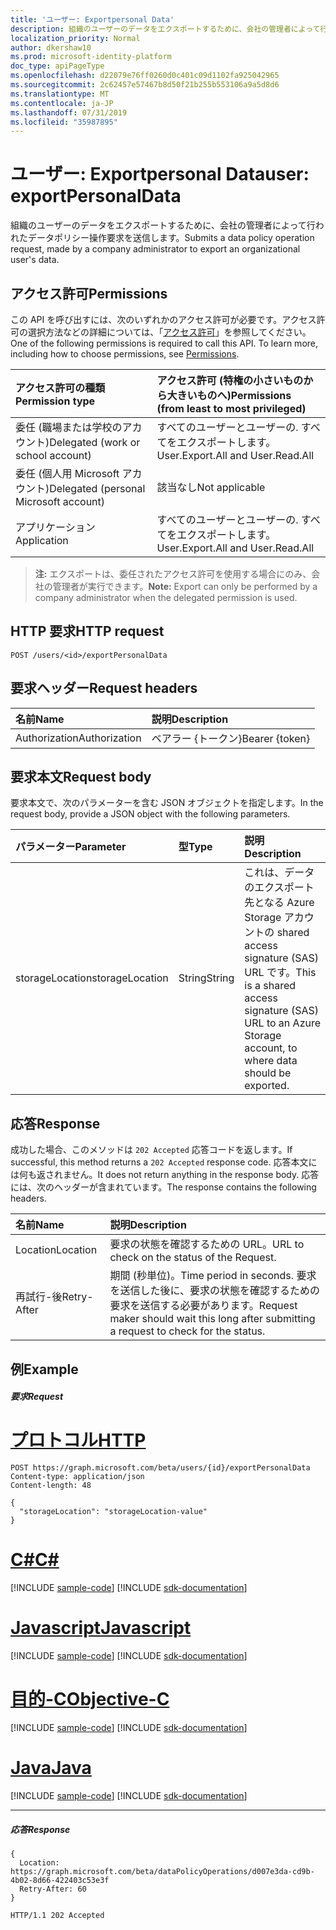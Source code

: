 ```yaml
---
title: 'ユーザー: Exportpersonal Data'
description: 組織のユーザーのデータをエクスポートするために、会社の管理者によって行われたデータポリシー操作要求を送信します。
localization_priority: Normal
author: dkershaw10
ms.prod: microsoft-identity-platform
doc_type: apiPageType
ms.openlocfilehash: d22079e76ff0260d0c401c09d1102fa925042965
ms.sourcegitcommit: 2c62457e57467b8d50f21b255b553106a9a5d8d6
ms.translationtype: MT
ms.contentlocale: ja-JP
ms.lasthandoff: 07/31/2019
ms.locfileid: "35987895"
---
```

# <a name="user-exportpersonaldata"></a><span data-ttu-id="56c34-103">ユーザー: Exportpersonal Data</span><span class="sxs-lookup"><span data-stu-id="56c34-103">user: exportPersonalData</span></span>

<span data-ttu-id="56c34-104">組織のユーザーのデータをエクスポートするために、会社の管理者によって行われたデータポリシー操作要求を送信します。</span><span class="sxs-lookup"><span data-stu-id="56c34-104">Submits a data policy operation request, made by a company administrator to export an organizational user's data.</span></span>

## <a name="permissions"></a><span data-ttu-id="56c34-105">アクセス許可</span><span class="sxs-lookup"><span data-stu-id="56c34-105">Permissions</span></span>
<span data-ttu-id="56c34-p101">この API を呼び出すには、次のいずれかのアクセス許可が必要です。アクセス許可の選択方法などの詳細については、「[アクセス許可](/graph/permissions-reference)」を参照してください。</span><span class="sxs-lookup"><span data-stu-id="56c34-p101">One of the following permissions is required to call this API. To learn more, including how to choose permissions, see [Permissions](/graph/permissions-reference).</span></span>

|<span data-ttu-id="56c34-108">アクセス許可の種類</span><span class="sxs-lookup"><span data-stu-id="56c34-108">Permission type</span></span>      | <span data-ttu-id="56c34-109">アクセス許可 (特権の小さいものから大きいものへ)</span><span class="sxs-lookup"><span data-stu-id="56c34-109">Permissions (from least to most privileged)</span></span>              |
|:--------------------|:---------------------------------------------------------|
|<span data-ttu-id="56c34-110">委任 (職場または学校のアカウント)</span><span class="sxs-lookup"><span data-stu-id="56c34-110">Delegated (work or school account)</span></span> |  <span data-ttu-id="56c34-111">すべてのユーザーとユーザーの. すべてをエクスポートします。</span><span class="sxs-lookup"><span data-stu-id="56c34-111">User.Export.All and User.Read.All</span></span>  |
|<span data-ttu-id="56c34-112">委任 (個人用 Microsoft アカウント)</span><span class="sxs-lookup"><span data-stu-id="56c34-112">Delegated (personal Microsoft account)</span></span> |  <span data-ttu-id="56c34-113">該当なし</span><span class="sxs-lookup"><span data-stu-id="56c34-113">Not applicable</span></span>  |
|<span data-ttu-id="56c34-114">アプリケーション</span><span class="sxs-lookup"><span data-stu-id="56c34-114">Application</span></span> | <span data-ttu-id="56c34-115">すべてのユーザーとユーザーの. すべてをエクスポートします。</span><span class="sxs-lookup"><span data-stu-id="56c34-115">User.Export.All and User.Read.All</span></span> |

><span data-ttu-id="56c34-116">**注:** エクスポートは、委任されたアクセス許可を使用する場合にのみ、会社の管理者が実行できます。</span><span class="sxs-lookup"><span data-stu-id="56c34-116">**Note:** Export can only be performed by a company administrator when the delegated permission is used.</span></span>

## <a name="http-request"></a><span data-ttu-id="56c34-117">HTTP 要求</span><span class="sxs-lookup"><span data-stu-id="56c34-117">HTTP request</span></span>
<!-- { "blockType": "ignored" } -->
```http
POST /users/<id>/exportPersonalData

```
## <a name="request-headers"></a><span data-ttu-id="56c34-118">要求ヘッダー</span><span class="sxs-lookup"><span data-stu-id="56c34-118">Request headers</span></span>
| <span data-ttu-id="56c34-119">名前</span><span class="sxs-lookup"><span data-stu-id="56c34-119">Name</span></span>       | <span data-ttu-id="56c34-120">説明</span><span class="sxs-lookup"><span data-stu-id="56c34-120">Description</span></span> |
|:---------------|:----------|
| <span data-ttu-id="56c34-121">Authorization</span><span class="sxs-lookup"><span data-stu-id="56c34-121">Authorization</span></span>  | <span data-ttu-id="56c34-122">ベアラー {トークン}</span><span class="sxs-lookup"><span data-stu-id="56c34-122">Bearer {token}</span></span>|

## <a name="request-body"></a><span data-ttu-id="56c34-123">要求本文</span><span class="sxs-lookup"><span data-stu-id="56c34-123">Request body</span></span>
<span data-ttu-id="56c34-124">要求本文で、次のパラメーターを含む JSON オブジェクトを指定します。</span><span class="sxs-lookup"><span data-stu-id="56c34-124">In the request body, provide a JSON object with the following parameters.</span></span>

| <span data-ttu-id="56c34-125">パラメーター</span><span class="sxs-lookup"><span data-stu-id="56c34-125">Parameter</span></span>    | <span data-ttu-id="56c34-126">型</span><span class="sxs-lookup"><span data-stu-id="56c34-126">Type</span></span>   |<span data-ttu-id="56c34-127">説明</span><span class="sxs-lookup"><span data-stu-id="56c34-127">Description</span></span> |
|:---------------|:--------|:----------|
|<span data-ttu-id="56c34-128">storageLocation</span><span class="sxs-lookup"><span data-stu-id="56c34-128">storageLocation</span></span>|<span data-ttu-id="56c34-129">String</span><span class="sxs-lookup"><span data-stu-id="56c34-129">String</span></span>|<span data-ttu-id="56c34-130">これは、データのエクスポート先となる Azure Storage アカウントの shared access signature (SAS) URL です。</span><span class="sxs-lookup"><span data-stu-id="56c34-130">This is a shared access signature (SAS) URL to an Azure Storage account, to where data should be exported.</span></span>|

## <a name="response"></a><span data-ttu-id="56c34-131">応答</span><span class="sxs-lookup"><span data-stu-id="56c34-131">Response</span></span>
<span data-ttu-id="56c34-132">成功した場合、このメソッドは `202 Accepted` 応答コードを返します。</span><span class="sxs-lookup"><span data-stu-id="56c34-132">If successful, this method returns a `202 Accepted` response code.</span></span> <span data-ttu-id="56c34-133">応答本文には何も返されません。</span><span class="sxs-lookup"><span data-stu-id="56c34-133">It does not return anything in the response body.</span></span> <span data-ttu-id="56c34-134">応答には、次のヘッダーが含まれています。</span><span class="sxs-lookup"><span data-stu-id="56c34-134">The response contains the following headers.</span></span>

| <span data-ttu-id="56c34-135">名前</span><span class="sxs-lookup"><span data-stu-id="56c34-135">Name</span></span>       | <span data-ttu-id="56c34-136">説明</span><span class="sxs-lookup"><span data-stu-id="56c34-136">Description</span></span> |
|:---------------|:----------|
| <span data-ttu-id="56c34-137">Location</span><span class="sxs-lookup"><span data-stu-id="56c34-137">Location</span></span>  | <span data-ttu-id="56c34-138">要求の状態を確認するための URL。</span><span class="sxs-lookup"><span data-stu-id="56c34-138">URL to check on the status of the Request.</span></span> |
| <span data-ttu-id="56c34-139">再試行-後</span><span class="sxs-lookup"><span data-stu-id="56c34-139">Retry-After</span></span>  | <span data-ttu-id="56c34-140">期間 (秒単位)。</span><span class="sxs-lookup"><span data-stu-id="56c34-140">Time period in seconds.</span></span> <span data-ttu-id="56c34-141">要求を送信した後に、要求の状態を確認するための要求を送信する必要があります。</span><span class="sxs-lookup"><span data-stu-id="56c34-141">Request maker should wait this long after submitting a request to check for the status.</span></span> |


## <a name="example"></a><span data-ttu-id="56c34-142">例</span><span class="sxs-lookup"><span data-stu-id="56c34-142">Example</span></span>
##### <a name="request"></a><span data-ttu-id="56c34-143">要求</span><span class="sxs-lookup"><span data-stu-id="56c34-143">Request</span></span>

# <a name="httptabhttp"></a>[<span data-ttu-id="56c34-144">プロトコル</span><span class="sxs-lookup"><span data-stu-id="56c34-144">HTTP</span></span>](#tab/http)
<!-- {
  "blockType": "request",
  "name": "user_exportpersonaldata"
}-->
```http
POST https://graph.microsoft.com/beta/users/{id}/exportPersonalData
Content-type: application/json
Content-length: 48

{
  "storageLocation": "storageLocation-value"
}
```
# <a name="ctabcsharp"></a>[<span data-ttu-id="56c34-145">C#</span><span class="sxs-lookup"><span data-stu-id="56c34-145">C#</span></span>](#tab/csharp)
[!INCLUDE [sample-code](../includes/snippets/csharp/user-exportpersonaldata-csharp-snippets.md)]
[!INCLUDE [sdk-documentation](../includes/snippets/snippets-sdk-documentation-link.md)]

# <a name="javascripttabjavascript"></a>[<span data-ttu-id="56c34-146">Javascript</span><span class="sxs-lookup"><span data-stu-id="56c34-146">Javascript</span></span>](#tab/javascript)
[!INCLUDE [sample-code](../includes/snippets/javascript/user-exportpersonaldata-javascript-snippets.md)]
[!INCLUDE [sdk-documentation](../includes/snippets/snippets-sdk-documentation-link.md)]

# <a name="objective-ctabobjc"></a>[<span data-ttu-id="56c34-147">目的-C</span><span class="sxs-lookup"><span data-stu-id="56c34-147">Objective-C</span></span>](#tab/objc)
[!INCLUDE [sample-code](../includes/snippets/objc/user-exportpersonaldata-objc-snippets.md)]
[!INCLUDE [sdk-documentation](../includes/snippets/snippets-sdk-documentation-link.md)]

# <a name="javatabjava"></a>[<span data-ttu-id="56c34-148">Java</span><span class="sxs-lookup"><span data-stu-id="56c34-148">Java</span></span>](#tab/java)
[!INCLUDE [sample-code](../includes/snippets/java/user-exportpersonaldata-java-snippets.md)]
[!INCLUDE [sdk-documentation](../includes/snippets/snippets-sdk-documentation-link.md)]

---

##### <a name="response"></a><span data-ttu-id="56c34-149">応答</span><span class="sxs-lookup"><span data-stu-id="56c34-149">Response</span></span>

```http
{
  Location: https://graph.microsoft.com/beta/dataPolicyOperations/d007e3da-cd9b-4b02-8d66-422403c53e3f
  Retry-After: 60
}
```

<!-- {
  "blockType": "response",
  "truncated": true,
  "@odata.type": "microsoft.graph.none"
} -->
```http
HTTP/1.1 202 Accepted
```

<!-- uuid: 8fcb5dbc-d5aa-4681-8e31-b001d5168d79
2015-10-25 14:57:30 UTC -->
<!-- {
  "type": "#page.annotation",
  "description": "user: exportPersonalData",
  "keywords": "",
  "section": "documentation",
  "tocPath": "",
  "suppressions": [
  ]
}-->
